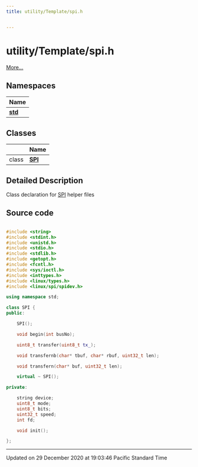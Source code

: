 ```yaml
---
title: utility/Template/spi.h


---
```


# utility/Template/spi.h


 [More...](#detailed-description)





## Namespaces

| Name           |
| -------------- |
| **[std](/Namespaces/namespacestd/)**  |

## Classes

|                | Name           |
| -------------- | -------------- |
| class | **[SPI](/Classes/classSPI/)**  |









## Detailed Description



























Class declaration for [SPI](/Classes/classSPI/) helper files 








## Source code

```cpp

#include <string>
#include <stdint.h>
#include <unistd.h>
#include <stdio.h>
#include <stdlib.h>
#include <getopt.h>
#include <fcntl.h>
#include <sys/ioctl.h>
#include <inttypes.h>
#include <linux/types.h>
#include <linux/spi/spidev.h>

using namespace std;

class SPI {
public:

    SPI();

    void begin(int busNo);

    uint8_t transfer(uint8_t tx_);

    void transfernb(char* tbuf, char* rbuf, uint32_t len);

    void transfern(char* buf, uint32_t len);

    virtual ~ SPI();

private:

    string device;
    uint8_t mode;
    uint8_t bits;
    uint32_t speed;
    int fd;

    void init();

};
```


-------------------------------

Updated on 29 December 2020 at 19:03:46 Pacific Standard Time
